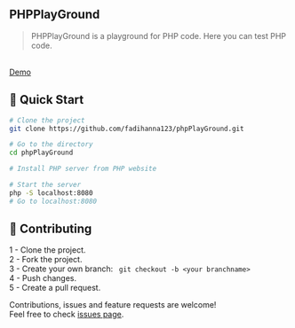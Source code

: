 ## PHPPlayGround

> PHPPlayGround is a playground for PHP code. Here you can test PHP code. <br />

<br /> [Demo](https://phpplayground.rf.gd/)

## 🚀 Quick Start

```sh
# Clone the project
git clone https://github.com/fadihanna123/phpPlayGround.git
```

```sh
# Go to the directory
cd phpPlayGround
```

```sh
# Install PHP server from PHP website
```

```sh
# Start the server
php -S localhost:8080
# Go to localhost:8080
```

## 🤝 Contributing

1 - Clone the project. <br />
2 - Fork the project. <br />
3 - Create your own branch: `
git checkout -b <your branchname>` <br />
4 - Push changes. <br />
5 - Create a pull request. <br />

Contributions, issues and feature requests are welcome!<br />Feel free to check [issues page](https://github.com/fadihanna123/phpplayground/issues).
